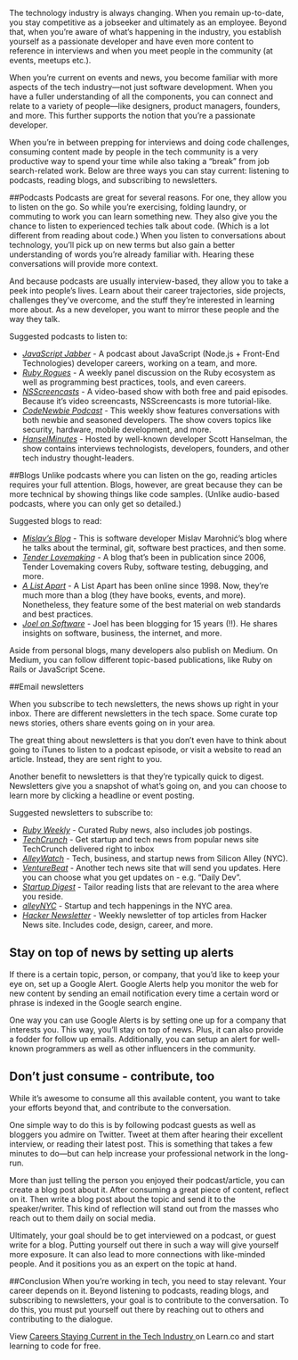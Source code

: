 The technology industry is always changing. When you remain up-to-date, you stay competitive as a jobseeker and ultimately as an employee. Beyond that, when you’re aware of what’s happening in the industry, you establish yourself as a passionate developer and have even more content to reference in interviews and when you meet people in the community (at events, meetups etc.).

When you’re current on events and news, you become familiar with more aspects of the tech industry—not just software development. When you have a fuller understanding of all the components, you can connect and relate to a variety of people—like designers, product managers, founders, and more. This further supports the notion that you’re a passionate developer.

When you’re in between prepping for interviews and doing code challenges, consuming content made by people in the tech community is a very productive way to spend your time while also taking a “break” from job search-related work. 
Below are three ways you can stay current: listening to podcasts, reading blogs, and subscribing to newsletters.

##Podcasts
Podcasts are great for several reasons. For one, they allow you to listen on the go. So while you’re exercising, folding laundry, or commuting to work you can learn something new. They also give you the chance to listen to experienced techies talk about code. (Which is a lot different from reading about code.) When you listen to conversations about technology, you’ll pick up on new terms but also gain a better understanding of words you’re already familiar with. Hearing these conversations will provide more context. 

And because podcasts are usually interview-based, they allow you to take a peek into people’s lives. Learn about their career trajectories, side projects, challenges they’ve overcome, and the stuff they’re interested in learning more about. As a new developer, you want to mirror these people and the way they talk. 

Suggested podcasts to listen to: 
* *[JavaScript Jabber](https://devchat.tv/js-jabber/)* - A podcast about JavaScript (Node.js + Front-End Technologies) developer careers, working on a team, and more.
* *[Ruby Rogues](https://devchat.tv/ruby-rogues/)* - A weekly panel discussion on the Ruby ecosystem as well as programming best practices, tools, and even careers.
* *[NSScreencasts](http://nsscreencast.com/episodes)* - A video-based show with both free and paid episodes. Because it’s video screencasts, NSScreencasts is more tutorial-like. 
* *[CodeNewbie Podcast](http://www.codenewbie.org/podcast)* - This weekly show features conversations with both newbie and seasoned developers. The show covers topics like security, hardware, mobile development, and more. 
* *[HanselMinutes](http://hanselminutes.com/)* - Hosted by well-known developer Scott Hanselman, the show contains interviews technologists, developers, founders, and other tech industry thought-leaders. 

##Blogs
Unlike podcasts where you can listen on the go, reading articles requires your full attention. Blogs, however, are great because they can be more technical by showing things like code samples. (Unlike audio-based podcasts, where you can only get so detailed.) 

Suggested blogs to read: 
* *[Mislav’s Blog](http://mislav.net/blog/)* - This is software developer Mislav Marohnić’s blog where he talks about the terminal, git, software best practices, and then some. 
* *[Tender Lovemaking](http://tenderlovemaking.com/)* - A blog that’s been in publication since 2006, Tender Lovemaking covers Ruby, software testing, debugging, and more. 
* *[A List Apart](http://alistapart.com/)* - A List Apart has been online since 1998. Now, they’re much more than a blog (they have books, events, and more). Nonetheless, they feature some of the best material on web standards and best practices.
* *[Joel on Software](http://www.joelonsoftware.com/)* - Joel has been blogging for 15 years (!!). He shares insights on software, business, the internet, and more.  

Aside from personal blogs, many developers also publish on Medium. On Medium, you can follow different topic-based publications, like Ruby on Rails or JavaScript Scene. 

##Email newsletters

When you subscribe to tech newsletters, the news shows up right in your inbox. There are different newsletters in the tech space. Some curate top news stories, others share events going on in your area. 

The great thing about newsletters is that you don’t even have to think about going to iTunes to listen to a podcast episode, or visit a website to read an article. Instead, they are sent right to you. 

Another benefit to newsletters is that they’re typically quick to digest. Newsletters give you a snapshot of what’s going on, and you can choose to learn more by clicking a headline or event posting.

Suggested newsletters to subscribe to: 

* *[Ruby Weekly](http://rubyweekly.com/)* - Curated Ruby news, also includes job postings. 
* *[TechCrunch](http://techcrunch.com/crunch-daily/)* - Get startup and tech news from popular news site TechCrunch delivered right to inbox 
* *[AlleyWatch](http://www.alleywatch.com/email/)* - Tech, business, and startup news from Silicon Alley (NYC). 
* *[VentureBeat](http://venturebeat.com/newsletters/)* - Another tech news site that will send you updates. Here you can choose what you get updates on -  e.g. “Daily Dev”. 
* *[Startup Digest](https://www.startupdigest.com/)* - Tailor reading lists that are relevant to the area where you reside. 
* *[alleyNYC](http://youralley.com/)* - Startup and tech happenings in the NYC area. 
* *[Hacker Newsletter](http://www.hackernewsletter.com/)* - Weekly newsletter of top articles from Hacker News site. Includes code, design, career, and more.

## Stay on top of news by setting up alerts
If there is a certain topic, person, or company, that you’d like to keep your eye on, set up a Google Alert. Google Alerts help you monitor the web for new content by sending an email notification every time a certain word or phrase is indexed in the Google search engine. 

One way you can use Google Alerts is by setting one up for a company that interests you. This way, you’ll stay on top of news. Plus, it can also provide a fodder for follow up emails. Additionally, you can setup an alert for well-known programmers as well as other influencers in the community. 

## Don’t just consume - contribute, too  

While it’s awesome to consume all this available content, you want to take your efforts beyond that, and contribute to the conversation. 

One simple way to do this is by following podcast guests as well as bloggers you admire on Twitter. Tweet at them after hearing their excellent interview, or reading their latest post. This is something that takes a few minutes to do—but can help increase your professional network in the long-run. 

More than just telling the person you enjoyed their podcast/article, you can create a blog post about it. After consuming a great piece of content, reflect on it. Then write a blog post about the topic and send it to the speaker/writer. This kind of reflection will stand out from the masses who reach out to them daily on social media.

Ultimately, your goal should be to get interviewed on a podcast, or guest write for a blog. Putting yourself out there in such a way will give yourself more exposure. It can also lead to more connections with like-minded people. And it positions you as an expert on the topic at hand. 

##Conclusion
When you’re working in tech, you need to stay relevant. Your career depends on it. Beyond listening to podcasts, reading blogs, and subscribing to newsletters, your goal is to contribute to the conversation. To do this, you must put yourself out there by reaching out to others and contributing to the dialogue.

<p class='util--hide'>View <a href='https://learn.co/lessons/careers-staying-current-in-the-tech-industry'>Careers Staying Current in the Tech Industry </a> on Learn.co and start learning to code for free.</p>

